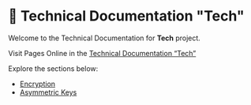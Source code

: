 # 📘 Technical Documentation "Tech"

Welcome to the Technical Documentation for **Tech** project.

Visit Pages Online in the [Technical Documentation “Tech”](https://alekseykholodkov.github.io/tech/)

Explore the sections below:

- [Encryption](security/encryption.md)
- [Asymmetric Keys](security/asymmetric-keys.md)
